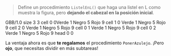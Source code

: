 > Define un procedimiento `ListelEnL()` que haga una listel en L como muestra la figura, pero **dejando el cabezal en la posición inicial**.

<gs-board> GBB/1.0 
            size 3 3 
            cell 0 0Verde 1 Negro 5 Rojo 9 
            cell 1 0 Verde 1 Negro 5 Rojo 9 
            cell 2 0 Verde 1 Negro 5 Rojo 9 
            cell 0 1 Verde 1 Negro 5 Rojo 9 
            cell 0 2 Verde 1 Negro 5 Rojo 9 
            head 0 0 </gs-board>

La ventaja ahora es que **te regalamos** el procedimiento `PonerAzulejo`. ¡Pero **ojo**, que necesitas dividir en más subtareas! 